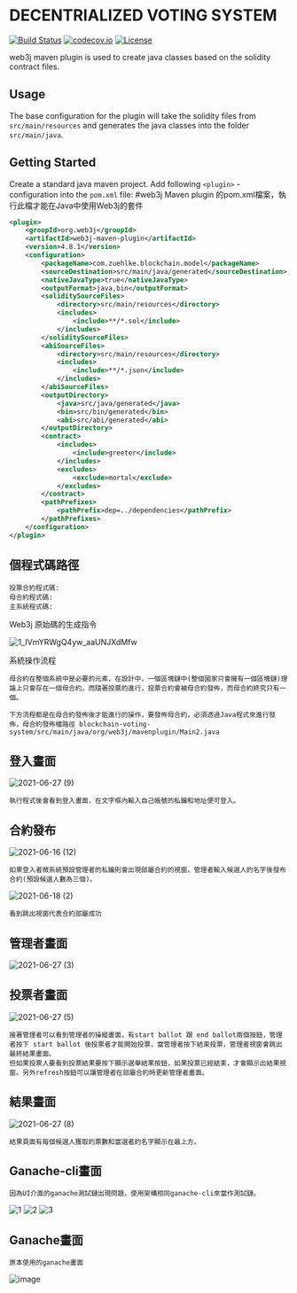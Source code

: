 # DECENTRIALIZED VOTING SYSTEM
[![Build Status](https://travis-ci.org/web3j/web3j-maven-plugin.svg?branch=master)](https://travis-ci.org/web3j/web3j-maven-plugin)
[![codecov.io](https://codecov.io/github/web3j/web3j-maven-plugin/coverage.svg?branch=master)](https://codecov.io/github/web3j/web3j-maven-plugin?branch=master)
[![License](https://img.shields.io/badge/License-Apache%202.0-blue.svg)](https://opensource.org/licenses/Apache-2.0)

web3j maven plugin is used to create java classes based on the solidity contract files.

## Usage
The base configuration for the plugin will take the solidity files from `src/main/resources` and generates 
the java classes into the folder `src/main/java`.

## Getting Started

Create a standard java maven project. Add following `<plugin>` - configuration into the `pom.xml` file:
#web3j Maven plugin 的pom.xml檔案，執行此檔才能在Java中使用Web3j的套件

```xml
<plugin>
    <groupId>org.web3j</groupId>
    <artifactId>web3j-maven-plugin</artifactId>
    <version>4.8.1</version>
    <configuration>
        <packageName>com.zuehlke.blockchain.model</packageName>
        <sourceDestination>src/main/java/generated</sourceDestination>
        <nativeJavaType>true</nativeJavaType>
        <outputFormat>java,bin</outputFormat>
        <soliditySourceFiles>
            <directory>src/main/resources</directory>
            <includes>
                <include>**/*.sol</include>
            </includes>
        </soliditySourceFiles>
        <abiSourceFiles>
            <directory>src/main/resources</directory>
            <includes>
                <include>**/*.json</include>
            </includes>
        </abiSourceFiles>
        <outputDirectory>
            <java>src/java/generated</java>
            <bin>src/bin/generated</bin>
            <abi>src/abi/generated</abi>
        </outputDirectory>
        <contract>
            <includes>
                <include>greeter</include>
            </includes>
            <excludes>
                <exclude>mortal</exclude>
            </excludes>
        </contract>
        <pathPrefixes>
            <pathPrefix>dep=../dependencies</pathPrefix>
        </pathPrefixes>
    </configuration>
</plugin>
```

個程式碼路徑
---
    投票合約程式碼:
    母合約程式碼:
    主系統程式碼:



Web3j 原始碼的生成指令

![1_IVmYRWgQ4yw_aaUNJXdMfw](https://user-images.githubusercontent.com/82329310/122502299-f1dd1800-d028-11eb-9fe1-72233e3e3910.png)

系統操作流程

    母合約在整個系統中是必要的元素，在設計中，一個區塊鏈中(整個國家只會擁有一個區塊鏈)理論上只會存在一個母合約，而隨著投票的進行，投票合約會被母合約發佈，而母合約終究只有一個。

    下方流程都是在母合約發佈後才能進行的操作，要發佈母合約，必須透過Java程式來進行發佈，母合約發佈檔路徑 blockchain-voting-system/src/main/java/org/web3j/mavenplugin/Main2.java 


登入畫面
-------
![2021-06-27 (9)](https://user-images.githubusercontent.com/82329310/123538168-12624c00-d766-11eb-8a3d-95fed0ada35a.png)

    執行程式後會看到登入畫面，在文字框內輸入自己帳號的私鑰和地址便可登入。

合約發布
-------
![2021-06-16 (12)](https://user-images.githubusercontent.com/82329310/122497022-5004fd80-d01f-11eb-812d-2b501348c725.png)

    如果登入者微系統預設管理者的私鑰則會出現部屬合約的視窗，管理者輸入候選人的名字後發布合約(預設候選人數為三個)。

![2021-06-18 (2)](https://user-images.githubusercontent.com/82329310/122495379-81c89500-d01c-11eb-969b-37ab40ff9373.png)

    看到跳出視窗代表合約部屬成功

管理者畫面
-------
![2021-06-27 (3)](https://user-images.githubusercontent.com/82329310/123538182-28700c80-d766-11eb-9ec9-1bd1f72aa62e.png)

投票者畫面
-------
![2021-06-27 (5)](https://user-images.githubusercontent.com/82329310/123538192-31f97480-d766-11eb-8aaa-2d46800b755e.png)

    接著管理者可以看到管理者的操縱畫面，有start ballot 跟 end ballot兩個按鈕，管理者按下 start ballot 後投票者才能開始投票，當管理者按下結束投票，管理者視窗會跳出最終結果畫面。
    但如果投票人要看到投票結果要按下顯示選舉結果按鈕，如果投票已經結束，才會顯示出結果視窗。另外refresh按鈕可以讓管理者在部屬合約時更新管理者畫面。

結果畫面
-------
![2021-06-27 (8)](https://user-images.githubusercontent.com/82329310/123538199-3cb40980-d766-11eb-877e-61b04d12cabd.png)

    結果頁面有每個候選人獲取的票數和當選者的名字顯示在最上方。

Ganache-cli畫面
-------
    因為UI介面的ganache測試鏈出現問題，使用架構相同ganache-cli來當作測試鏈。
![1](https://user-images.githubusercontent.com/82329310/128651971-3c119968-a41a-4431-af2f-da837edb53b1.png)
![2](https://user-images.githubusercontent.com/82329310/128651977-a617425c-c26b-4e3b-8f41-f4a7dc01ead3.png)
![3](https://user-images.githubusercontent.com/82329310/128651983-088d6678-3d5b-46db-9109-258718d0dca8.png)

Ganache畫面
-----
    原本使用的ganache畫面
![image](https://user-images.githubusercontent.com/82329310/128652195-908ba5e0-4d9c-41e0-af61-9862d71ee7bd.png)


